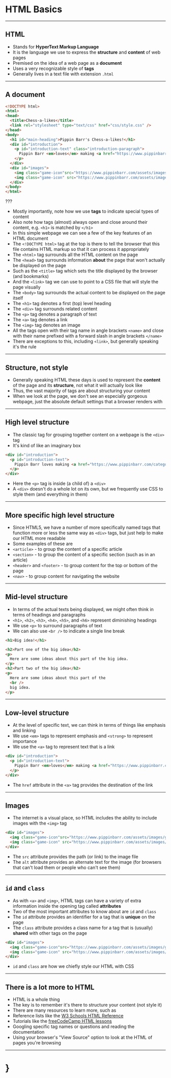 # HTML Basics

---

## HTML

- Stands for __HyperText Markup Language__
- It is the language we use to express the __structure__ and __content__ of web pages
- Premised on the idea of a web page as a __document__
- Uses a very recognizable style of __tags__
- Generally lives in a text file with extension `.html`

---

## A document

```html
<!DOCTYPE html>
<html>
<head>
  <title>Chess-a-likes</title>
  <link rel="stylesheet" type="text/css" href="css/style.css" />
</head>
<body>
  <h1 id="main-heading">Pippin Barr's Chess-a-likes!</h1>
  <div id="introduction">
    <p id="introduction-text" class="introduction-paragraph">
      Pippin Barr <em>loves</em> making <a href="https://www.pippinbarr.com/category/games/">games</a> based on <strong>chess</strong>.
    </p>
  </div>
  <div id="images">
    <img class="game-icon"src="https://www.pippinbarr.com/assets/images/game_icons/chesses-300x300.png" alt="Image of chesses chess position">
    <img class="game-icon" src="https://www.pippinbarr.com/assets/images/game_icons/mobile-chogue-300x300.png" alt="Image of mobile chogue chess position">
  </div>
</body>
</html>
```

???

- Mostly importantly, note how we use __tags__ to indicate special types of content
- Also note how tags (almost) always open and close around their content, e.g. `<h1>` is matched by `</h1>`
- In this simple webpage we can see a few of the key features of an HTML document
- The `<!DOCTYPE html>` tag at the top is there to tell the browser that this file contains HTML markup so that it can process it appropriately
- The `<html>` tag surrounds all the HTML content on the page
- The `<head>` tag surrounds information __about__ the page that won't actually be displayed on the page
- Such as the `<title>` tag which sets the title displayed by the browser (and bookmarks)
- And the `<link>` tag we can use to point to a CSS file that will style the page visually
- The `<body>` tag surrounds the actual content to be displayed on the page itself
- The `<h1>` tag denotes a first (top) level heading
- The `<div>` tag surrounds related content
- The `<p>` tag denotes a paragraph of text
- The `<a>` tag denotes a link
- The `<img>` tag denotes an image
- All the tags open with their tag name in angle brackets `<name>` and close with their name prefixed with a forward slash in angle brackets `</name>`
- There are exceptions to this, including `<link>`, but generally speaking it's the rule

---

## Structure, not style

- Generally speaking HTML these days is used to represent the __content__ of the page and its __structure__, not what it will actually look like
- Thus, the vast majority of tags are about structuring your content
- When we look at the page, we don't see an especially gorgeous webpage, just the absolute default settings that a browser renders with

---

## High level structure

- The classic tag for grouping together content on a webpage is the `<div>` tag
- It's kind of like an imaginary box

```html
<div id="introduction">
  <p id="introduction-text">
    Pippin Barr loves making <a href="https://www.pippinbarr.com/category/games/">games</a> based on chess.
  </p>
</div>
```

- Here the `<p>` tag is inside (a child of) a `<div>`
- A `<div>` doesn't do a whole lot on its own, but we frequently use CSS to style them (and everything in them)

---

## More specific high level structure

- Since HTML5, we have a number of more specifically named tags that function more or less the same way as `<div>` tags, but just help to make our HTML more readable
- Some examples of these are
- `<article>` - to group the content of a specific article
- `<section>` - to group the content of a specific section (such as in an article)
- `<header>` and `<footer>` - to group content for the top or bottom of the page
- `<nav>` - to group content for navigating the website

---

## Mid-level structure

- In terms of the actual texts being displayed, we might often think in terms of headings and paragraphs
- `<h1>`, `<h2>`, `<h3>`, `<h4>`, `<h5>`, and `<h6>` represent diminishing headings
- We use `<p>` to surround paragraphs of text
- We can also use `<br />` to indicate a single line break

```html
<h1>Big idea!</h1>

<h2>Part one of the big idea</h2>
<p>
  Here are some ideas about this part of the big idea.
</p>
<h2>Part two of the big idea</h2>
<p>
  Here are some ideas about this part of the
  <br />
  big idea.
</p>
```

---

## Low-level structure

- At the level of specific text, we can think in terms of things like emphasis and linking
- We use `<em>` tags to represent emphasis and `<strong>` to represent importance
- We use the `<a>` tag to represent text that is a link

```html
<div id="introduction">
  <p id="introduction-text">
    Pippin Barr <em>loves</em> making <a href="https://www.pippinbarr.com/category/games/">games</a> based on <strong>chess</strong>.
  </p>
</div>
```

- The `href` attribute in the `<a>` tag provides the destination of the link

---

## Images

- The internet is a visual place, so HTML includes the ability to include images with the `<img>` tag

```html
<div id="images">
  <img class="game-icon"src="https://www.pippinbarr.com/assets/images/game_icons/chesses-300x300.png" alt="Image of chesses chess position">
  <img class="game-icon" src="https://www.pippinbarr.com/assets/images/game_icons/mobile-chogue-300x300.png" alt="Image of mobile chogue chess position">
</div>
```

- The `src` attribute provides the path (or link) to the image file
- The `alt` attribute provides an alternate text for the image (for browsers that can't load them or people who can't see them)

---

## `id` and `class`

- As with `<a>` and `<img>`, HTML tags can have a variety of extra information inside the opening tag called __attributes__
- Two of the most important attributes to know about are `id` and `class`
- The `id` attribute provides an identifier for a tag that is __unique__ on the page
- The `class` attribute provides a class name for a tag that is (usually) __shared__ with other tags on the page

```html
<div id="images">
  <img class="game-icon"src="https://www.pippinbarr.com/assets/images/game_icons/chesses-300x300.png" alt="Image of chesses chess position">
  <img class="game-icon" src="https://www.pippinbarr.com/assets/images/game_icons/mobile-chogue-300x300.png" alt="Image of mobile chogue chess position">
</div>
```

- `id` and `class` are how we chiefly style our HTML with CSS

---

## There is a lot more to HTML

- HTML is a whole thing
- The key is to remember it's there to structure your content (not style it)
- There are many resources to learn more, such as
- Reference lists like the [W3 Schools HTML Reference](https://www.w3schools.com/tags/ref_byfunc.asp)
- Tutorials like the [freeCodeCamp HTML lessons](https://www.freecodecamp.org/learn/responsive-web-design/basic-html-and-html5/)
- Googling specific tag names or questions and reading the documentation
- Using your browser's "View Source" option to look at the HTML of pages you're browsing

---

# }
